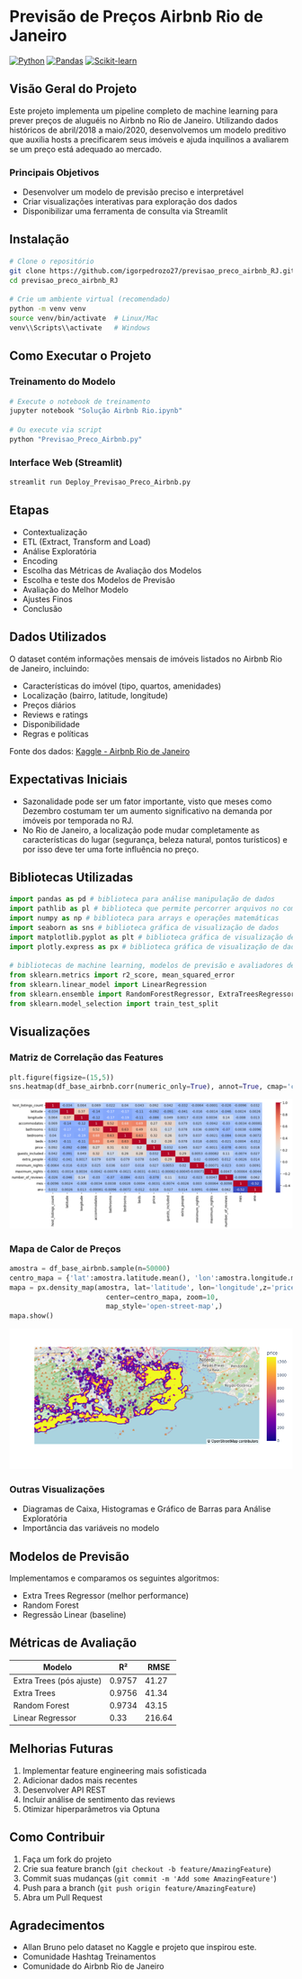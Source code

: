 # Previsão de Preços Airbnb Rio de Janeiro


[![Python](https://img.shields.io/badge/python-3.8+-blue.svg)](https://www.python.org/downloads/)
[![Pandas](https://img.shields.io/badge/pandas-latest-blue)](https://pandas.pydata.org/)
[![Scikit-learn](https://img.shields.io/badge/scikit--learn-latest-orange)](https://scikit-learn.org/)

## Visão Geral do Projeto

Este projeto implementa um pipeline completo de machine learning para prever preços de aluguéis no Airbnb no Rio de Janeiro. Utilizando dados históricos de abril/2018 a maio/2020, desenvolvemos um modelo preditivo que auxilia hosts a precificarem seus imóveis e ajuda inquilinos a avaliarem se um preço está adequado ao mercado.

### Principais Objetivos
- Desenvolver um modelo de previsão preciso e interpretável
- Criar visualizações interativas para exploração dos dados
- Disponibilizar uma ferramenta de consulta via Streamlit

## Instalação

```bash
# Clone o repositório
git clone https://github.com/igorpedrozo27/previsao_preco_airbnb_RJ.git
cd previsao_preco_airbnb_RJ

# Crie um ambiente virtual (recomendado)
python -m venv venv
source venv/bin/activate  # Linux/Mac
venv\\Scripts\\activate   # Windows
```

## Como Executar o Projeto

### Treinamento do Modelo
```python
# Execute o notebook de treinamento
jupyter notebook "Solução Airbnb Rio.ipynb"

# Ou execute via script
python "Previsao_Preco_Airbnb.py"
```

### Interface Web (Streamlit)
```bash
streamlit run Deploy_Previsao_Preco_Airbnb.py
```
## Etapas
- Contextualização
- ETL (Extract, Transform and Load)
- Análise Exploratória
- Encoding
- Escolha das Métricas de Avaliação dos Modelos
- Escolha e teste dos Modelos de Previsão
- Avaliação do Melhor Modelo
- Ajustes Finos
- Conclusão

## Dados Utilizados

O dataset contém informações mensais de imóveis listados no Airbnb Rio de Janeiro, incluindo:

- Características do imóvel (tipo, quartos, amenidades)
- Localização (bairro, latitude, longitude)
- Preços diários
- Reviews e ratings
- Disponibilidade
- Regras e políticas

Fonte dos dados: [Kaggle - Airbnb Rio de Janeiro](https://www.kaggle.com/allanbruno/airbnb-rio-de-janeiro)

## Expectativas Iniciais

- Sazonalidade pode ser um fator importante, visto que meses como Dezembro costumam ter um aumento significativo na demanda por imóveis por temporada no RJ.
- No Rio de Janeiro, a localização pode mudar completamente as características do lugar (segurança, beleza natural, pontos turísticos) e por isso deve ter uma forte influência no preço.

## Bibliotecas Utilizadas
```python
import pandas as pd # biblioteca para análise manipulação de dados
import pathlib as pl # biblioteca que permite percorrer arquivos no computador
import numpy as np # biblioteca para arrays e operações matemáticas
import seaborn as sns # biblioteca gráfica de visualização de dados
import matplotlib.pyplot as plt # biblioteca gráfica de visualização de dados
import plotly.express as px # biblioteca gráfica de visualização de dados

# bibliotecas de machine learning, modelos de previsão e avaliadores de performance dos modelos. 
from sklearn.metrics import r2_score, mean_squared_error
from sklearn.linear_model import LinearRegression
from sklearn.ensemble import RandomForestRegressor, ExtraTreesRegressor
from sklearn.model_selection import train_test_split
```

## Visualizações

### Matriz de Correlação das Features
```python
plt.figure(figsize=(15,5))
sns.heatmap(df_base_airbnb.corr(numeric_only=True), annot=True, cmap='coolwarm')
```
![Matriz de corr das features](images/image.png)
### Mapa de Calor de Preços
```python
amostra = df_base_airbnb.sample(n=50000)
centro_mapa = {'lat':amostra.latitude.mean(), 'lon':amostra.longitude.mean()}
mapa = px.density_map(amostra, lat='latitude', lon='longitude',z='price', radius=5,
                        center=centro_mapa, zoom=10,
                        map_style='open-street-map',)
mapa.show()
```
![Mapa de Calor de Preços](images/newplot_MAP)

### Outras Visualizações
- Diagramas de Caixa, Histogramas e Gráfico de Barras para Análise Exploratória
- Importância das variáveis no modelo

## Modelos de Previsão

Implementamos e comparamos os seguintes algoritmos:

- Extra Trees Regressor (melhor performance)
- Random Forest
- Regressão Linear (baseline)

## Métricas de Avaliação

| Modelo | R² | RMSE |
|--------|-----|------|
| Extra Trees (pós ajuste) | 0.9757 | 41.27 |
| Extra Trees | 0.9756 | 41.34 |
| Random Forest | 0.9734 | 43.15 |
| Linear Regressor | 0.33 | 216.64 |


## Melhorias Futuras

1. Implementar feature engineering mais sofisticada
2. Adicionar dados mais recentes
3. Desenvolver API REST
4. Incluir análise de sentimento das reviews
5. Otimizar hiperparâmetros via Optuna


## Como Contribuir

1. Faça um fork do projeto
2. Crie sua feature branch (`git checkout -b feature/AmazingFeature`)
3. Commit suas mudanças (`git commit -m 'Add some AmazingFeature'`)
4. Push para a branch (`git push origin feature/AmazingFeature`)
5. Abra um Pull Request

## Agradecimentos

- Allan Bruno pelo dataset no Kaggle e projeto que inspirou este.
- Comunidade Hashtag Treinamentos
- Comunidade do Airbnb Rio de Janeiro